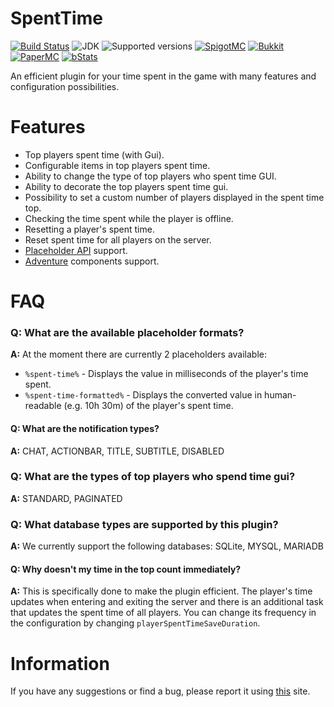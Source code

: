 # SpentTime

[![Build Status](https://github.com/imDMK/SpentTime/actions/workflows/maven.yml/badge.svg)](https://github.com/imDMK/SpentTime/actions/workflows/maven.yml)
![JDK](https://img.shields.io/badge/JDK-1.17-blue.svg)
![Supported versions](https://img.shields.io/badge/Minecraft-1.17--1.20.1-green.svg)
[![SpigotMC](https://img.shields.io/badge/SpigotMC-yellow.svg)](https://www.spigotmc.org/resources/spenttime.111938/)
[![Bukkit](https://img.shields.io/badge/Bukkit-blue.svg)](https://dev.bukkit.org/projects/spenttime)
[![PaperMC](https://img.shields.io/badge/Paper-004ee9.svg)](https://hangar.papermc.io/imDMK/SpentTime)
[![bStats](https://img.shields.io/badge/bStats-00695c)](https://bstats.org/plugin/bukkit/SpentTime/19362)

An efficient plugin for your time spent in the game with many features and configuration possibilities.

# Features
* Top players spent time (with Gui).
* Configurable items in top players spent time.
* Ability to change the type of top players who spent time GUI.
* Ability to decorate the top players spent time gui.
* Possibility to set a custom number of players displayed in the spent time top.
* Checking the time spent while the player is offline.
* Resetting a player's spent time.
* Reset spent time for all players on the server.
* [Placeholder API](https://github.com/PlaceholderAPI/PlaceholderAPI) support.
* [Adventure](https://github.com/KyoriPowered/adventure) components support.

# FAQ
### **Q: What are the available placeholder formats?**
**A:** At the moment there are currently 2 placeholders available:
* `%spent-time%` - Displays the value in milliseconds of the player's time spent.
* `%spent-time-formatted%` - Displays the converted value in human-readable (e.g. 10h 30m) of the player's spent time.

#### **Q: What are the notification types?**
**A:** CHAT, ACTIONBAR, TITLE, SUBTITLE, DISABLED

### **Q: What are the types of top players who spend time gui?**
**A:** STANDARD, PAGINATED

### **Q: What database types are supported by this plugin?**
**A:** We currently support the following databases: SQLite, MYSQL, MARIADB

#### **Q: Why doesn't my time in the top count immediately?**
**A:** This is specifically done to make the plugin efficient. The player's time updates when entering and exiting the server and there is an additional task that updates the spent time of all players. You can change its frequency in the configuration by changing `playerSpentTimeSaveDuration`.

# Information
If you have any suggestions or find a bug, please report it using [this](https://github.com/imDMK/SpentTime/issues) site.
